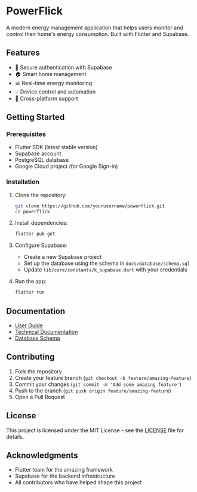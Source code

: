 # PowerFlick

A modern energy management application that helps users monitor and control their home's energy consumption. Built with Flutter and Supabase.

## Features

- 🔐 Secure authentication with Supabase
- 🏠 Smart home management
- 📊 Real-time energy monitoring
- 💡 Device control and automation
- 📱 Cross-platform support

## Getting Started

### Prerequisites

- Flutter SDK (latest stable version)
- Supabase account
- PostgreSQL database
- Google Cloud project (for Google Sign-in)

### Installation

1. Clone the repository:
   ```bash
   git clone https://github.com/yourusername/powerflick.git
   cd powerflick
   ```

2. Install dependencies:
   ```bash
   flutter pub get
   ```

3. Configure Supabase:
   - Create a new Supabase project
   - Set up the database using the schema in `docs/database/schema.sql`
   - Update `lib/core/constants/k_supabase.dart` with your credentials

4. Run the app:
   ```bash
   flutter run
   ```

## Documentation

- [User Guide](docs/README.md)
- [Technical Documentation](docs/TECHNICAL.md)
- [Database Schema](docs/database/schema.sql)

## Contributing

1. Fork the repository
2. Create your feature branch (`git checkout -b feature/amazing-feature`)
3. Commit your changes (`git commit -m 'Add some amazing feature'`)
4. Push to the branch (`git push origin feature/amazing-feature`)
5. Open a Pull Request

## License

This project is licensed under the MIT License - see the [LICENSE](LICENSE) file for details.

## Acknowledgments

- Flutter team for the amazing framework
- Supabase for the backend infrastructure
- All contributors who have helped shape this project
